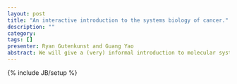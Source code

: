 ```yaml
---
layout: post
title: "An interactive introduction to the systems biology of cancer."
description: ""
category: 
tags: []
presenter: Ryan Gutenkunst and Guang Yao
abstract: We will give a (very) informal introduction to molecular systems biology, with particular emphasis on cancer. We’ll let interaction with the audience drive the presentation, so please come prepared to ask questions!
---
```

{% include JB/setup %}
